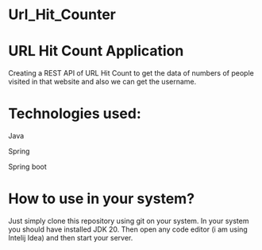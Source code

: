 # Url_Hit_Counter

# URL Hit Count Application

Creating a REST API of URL Hit Count to get the data of numbers of people visited in that website and also we can get the username.

# Technologies used:

Java

Spring

Spring boot

# How to use in your system?

Just simply clone this repository using git on your system.
In your system you should have installed JDK 20.
Then open any code editor (i am using Intelij Idea) and then start your server.
